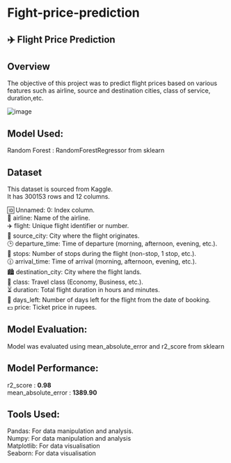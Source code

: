 # Fight-price-prediction
## **✈️ Flight Price Prediction**  


## **Overview**  
The objective of this project was to predict flight prices based on various features such as airline, source and destination cities, class of service, duration,etc.    

![image](https://github.com/user-attachments/assets/e4e2f58b-9f7d-4d37-9abd-f735f4936060)


## **Model Used:**  
Random Forest : RandomForestRegressor from sklearn    

## **Dataset**   
This dataset is sourced from Kaggle.     
It has 300153 rows and 12 columns.  
  
🆔 Unnamed: 0: Index column.    
🛫 airline: Name of the airline.    
✈️ flight: Unique flight identifier or number.  
🌆 source_city: City where the flight originates.  
🕒 departure_time: Time of departure (morning, afternoon, evening, etc.).  
🛑 stops: Number of stops during the flight (non-stop, 1 stop, etc.).  
🕧 arrival_time: Time of arrival (morning, afternoon, evening, etc.).  
🏙️ destination_city: City where the flight lands.  
💺 class: Travel class (Economy, Business, etc.).  
⏳ duration: Total flight duration in hours and minutes.  
📅 days_left: Number of days left for the flight from the date of booking.  
💵 price: Ticket price in rupees.  

## **Model Evaluation:**  
Model was evaluated using mean_absolute_error and r2_score from sklearn 

## **Model Performance:**  
r2_score : **0.98**  
mean_absolute_error : **1389.90**  
 
## **Tools Used**:    
Pandas: For data manipulation and analysis.  
Numpy: For data manipulation and analysis  
Matplotlib: For data visualisation  
Seaborn: For data visualisation  
